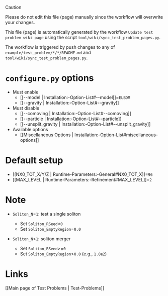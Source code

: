 > [!CAUTION]
> Please do not edit this file (page) manually since the workflow will overwrite your changes.
>
> This file (page) is automatically generated by the workflow `Update test problem wiki page` using the script `tool/wiki/sync_test_problem_pages.py`.
>
> The workflow is triggered by push changes to any of `example/test_problem/*/*/README.md` and `tool/wiki/sync_test_problem_pages.py`.


# `configure.py` options
- Must enable
  - [[--model | Installation:-Option-List#--model]]=`ELBDM`
  - [[--gravity | Installation:-Option-List#--gravity]]
- Must disable
  - [[--comoving | Installation:-Option-List#--comoving]]
  - [[--particle | Installation:-Option-List#--particle]]
  - [[--unsplit_gravity | Installation:-Option-List#--unsplit_gravity]]
- Available options
  - [[Miscellaneous Options | Installation:-Option-List#miscellaneous-options]]


# Default setup
- [[NX0_TOT_X/Y/Z | Runtime-Parameters:-General#NX0_TOT_X]]=`96`
- [[MAX_LEVEL | Runtime-Parameters:-Refinement#MAX_LEVEL]]=`2`


# Note
- `Soliton_N`=`1`: test a single soliton
  - Set `Soliton_RSeed`<`0`
  - Set `Soliton_EmptyRegion`=`0.0`

- `Soliton_N`>`1`: soliton merger
  - Set `Soliton_RSeed`>=`0`
  - Set `Soliton_EmptyRegion`>`0.0` (e.g., `1.0e2`)

# Links
[[Main page of Test Problems | Test-Problems]]

